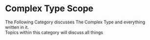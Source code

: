 # Complex Type Scope

The Following Category discusses The Complex Type and everything written in it.  
Topics within this category will discuss all things